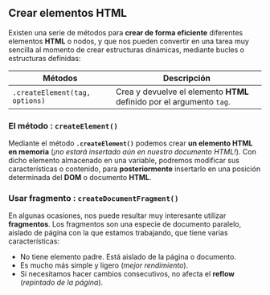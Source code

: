 ## Crear elementos HTML


Existen una serie de métodos para **crear de forma eficiente** diferentes elementos **HTML** o nodos, y que nos pueden convertir en una tarea muy sencilla al momento de crear estructuras dinámicas, mediante bucles o estructuras definidas:  

|Métodos|Descripción|
|-------|-----------|
|`.createElement(tag, options)`|Crea y devuelve el elemento **HTML** definido por el argumento `tag`.|


### El método : `createElement()`


Mediante el método **`.createElement()`** podemos crear **un elemento HTML en memoria** (*¡no estará insertado aún en nuestro documento HTML!*). Con dicho elemento almacenado en una variable, podremos modificar sus características o contenido, para **posteriormente** insertarlo en una posición determinada del **DOM** o documento **HTML**.


### Usar fragmento : `createDocumentFragment()`


En algunas ocasiones, nos puede resultar muy interesante utilizar **fragmentos**. Los fragmentos son una especie de documento paralelo, aislado de página con la que estamos trabajando, que tiene varias características:

- No tiene elemento padre. Está aislado de la página o documento.
- Es mucho más simple y ligero (*mejor rendimiento*).
- Si necesitamos hacer cambios consecutivos, no afecta el **reflow** (*repintado de la página*). 


